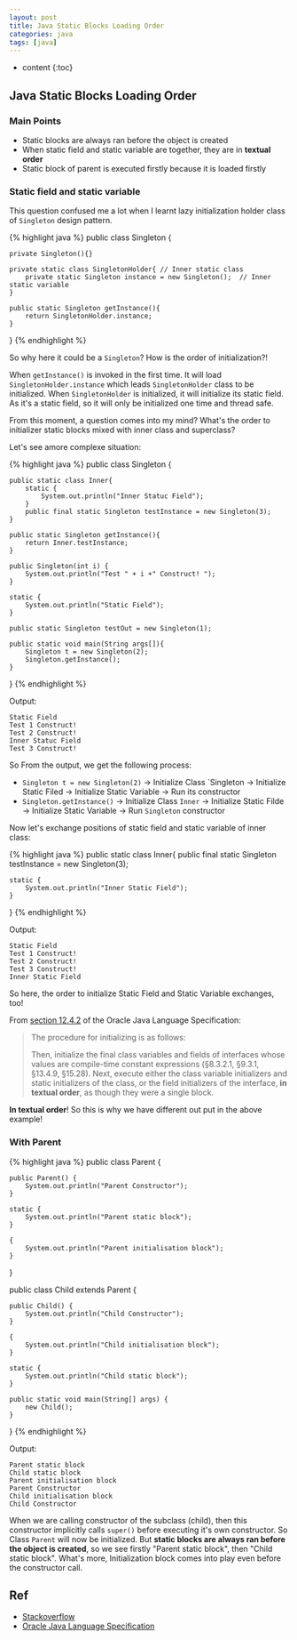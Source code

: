 ```yaml
---
layout: post
title: Java Static Blocks Loading Order
categories: java
tags: [java]
---
```

* content
{:toc}
## Java Static Blocks Loading Order

### Main Points

* Static blocks are always ran before the object is created
* When static field and static variable are together, they are in **textual order**
* Static block of parent is executed firstly because it is loaded firstly

### Static field and static variable

This question confused me a lot when I learnt lazy initialization holder class of `Singleton` design pattern. 

{% highlight java %}
public class Singleton {

    private Singleton(){}

    private static class SingletonHolder{ // Inner static class
        private static Singleton instance = new Singleton();  // Inner static variable
    }

    public static Singleton getInstance(){
        return SingletonHolder.instance;
    }
}
{% endhighlight %}

So why here it could be a `Singleton`? How is the order of initialization?! 

When `getInstance()` is invoked in the first time. It will load `SingletonHolder.instance` which leads `SingletonHolder` class to be initialized. When `SingletonHolder` is initialized, it will initialize its static field. As it's a static field, so it will only be initialized one time and thread safe. 

From this moment, a question comes into my mind? What's the order to initializer static blocks mixed with inner class and superclass?

Let's see amore complexe situation:

{% highlight java %}
public class Singleton {
     
    public static class Inner{
        static {
            System.out.println("Inner Statuc Field");
        }
        public final static Singleton testInstance = new Singleton(3);
    }
 
    public static Singleton getInstance(){
        return Inner.testInstance;
    }
 
    public Singleton(int i) {
        System.out.println("Test " + i +" Construct! ");
    }
 
    static {
        System.out.println("Static Field");
    }
 
    public static Singleton testOut = new Singleton(1);
 
    public static void main(String args[]){
        Singleton t = new Singleton(2);
        Singleton.getInstance();
    }
}
{% endhighlight %}

Output:

```
Static Field
Test 1 Construct! 
Test 2 Construct! 
Inner Statuc Field
Test 3 Construct! 
```

So From the output, we get the following process:

* `Singleton t = new Singleton(2)` -> Initialize Class `Singleton -> Initialize Static Filed -> Initialize Static Variable -> Run its constructor
* `Singleton.getInstance()` -> Initialize Class `Inner` -> Initialize Static Filde -> Initialize Static Variable -> Run `Singleton` constructor

Now let's exchange positions of static field and static variable of inner class:

{% highlight java %}
public static class Inner{
    public final static Singleton testInstance = new Singleton(3);
        
    static {
        System.out.println("Inner Static Field");
    }
}
{% endhighlight %}

Output:

```
Static Field
Test 1 Construct! 
Test 2 Construct! 
Test 3 Construct! 
Inner Static Field
```

So here, the order to initialize Static Field and Static Variable exchanges, too!

From [section 12.4.2](http://docs.oracle.com/javase/specs/jls/se7/html/jls-12.html#jls-12.4.2) of the Oracle Java Language Specification:

>The procedure for initializing is as follows:
>
>Then, initialize the final class variables and fields of interfaces whose values are compile-time constant expressions (§8.3.2.1, §9.3.1, §13.4.9, §15.28).
>Next, execute either the class variable initializers and static initializers of the class, or the field initializers of the interface, **in textual order**, as though they were a single block.

**In textual order**! So this is why we have different out put in the above example!
 
### With Parent

{% highlight java %}
public class Parent {

    public Parent() {
        System.out.println("Parent Constructor");
    }

    static {
        System.out.println("Parent static block");
    }

    {
        System.out.println("Parent initialisation block");
    }
}

public class Child extends Parent {

    public Child() {
        System.out.println("Child Constructor");
    }

    {
        System.out.println("Child initialisation block");
    }

    static {
        System.out.println("Child static block");
    }

    public static void main(String[] args) {
        new Child();
    }
}
{% endhighlight %}

Output:

```
Parent static block
Child static block
Parent initialisation block
Parent Constructor
Child initialisation block
Child Constructor
```

When we are calling constructor of the subclass (child), then this constructor implicitly calls `super()` before executing it's own constructor. So Class `Parent` will now be initialized. But **static blocks are always ran before the object is created**, so we see firstly "Parent static block", then "Child static block". What's more, Initialization block comes into play even before the constructor call.

## Ref

* [Stackoverflow](http://stackoverflow.com/questions/12448465/in-what-order-are-static-blocks-and-static-variables-in-a-class-executed)
* [Oracle Java Language Specification](http://docs.oracle.com/javase/specs/jls/se7/html/jls-12.html#jls-12.4.2)